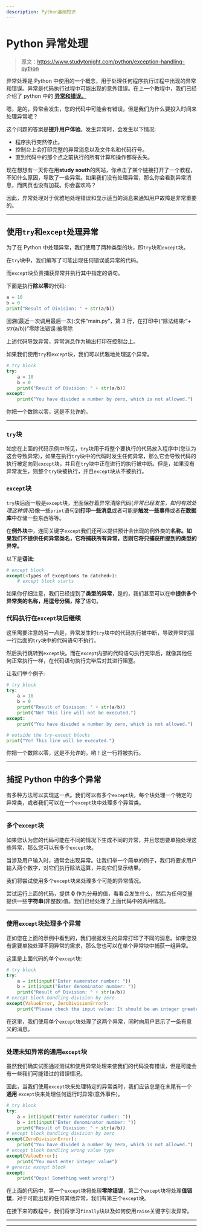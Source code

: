 ```yaml
---
description: Python基础知识
---
```


# Python 异常处理

> 原文：<https://www.studytonight.com/python/exception-handling-python>

异常处理是 Python 中使用的一个概念，用于处理任何程序执行过程中出现的异常和错误。异常是代码执行过程中可能出现的意外错误。在上一个教程中，我们已经介绍了 python 中的 [**异常和错误。**](/python/introduction-to-error-exception-python)

嗯，是的，异常会发生，您的代码中可能会有错误，但是我们为什么要投入时间来处理异常呢？

这个问题的答案是**提升用户体验**。发生异常时，会发生以下情况:

*   程序执行突然停止。
*   控制台上会打印完整的异常消息以及文件名和代码行号。
*   直到代码中的那个点之前执行的所有计算和操作都将丢失。

现在想想有一天你在用**study south**的网站，你点击了某个链接打开了一个教程，不知什么原因，导致了一些异常。如果我们没有处理异常，那么你会看到异常消息，而网页也没有加载。你会喜欢吗？

因此，异常处理对于优雅地处理错误和显示适当的消息来通知用户故障是非常重要的。

* * *

## 使用`try`和`except`处理异常

为了在 Python 中处理异常，我们使用了两种类型的块，即`try`块和`except`块。

在`try`块中，我们编写了可能出现任何错误或异常的代码。

而`except`块负责捕获异常并执行其中指定的语句。

下面是执行**除以零**的代码:

```py
a = 10
b = 0
print("Result of Division: " + str(a/b)) 
```

回溯(最近一次调用最后一次):文件“main.py”，第 3 行，在<module>打印中(“除法结果:“+ str(a/b))”零除法错误:被零除</module>

上述代码导致异常，异常消息作为输出打印在控制台上。

如果我们使用`try`和`except`块，我们可以优雅地处理这个异常。

```py
# try block
try:
    a = 10
    b = 0
    print("Result of Division: " + str(a/b))
except:
    print("You have divided a number by zero, which is not allowed.") 
```

你把一个数除以零，这是不允许的。

* * *

### `try`块

如您在上面的代码示例中所见，`try`块用于将整个要执行的代码放入程序中(您认为这会导致异常)，如果在执行`try`块中的代码时发生任何异常，那么它会导致代码的执行被定向到`except`块，并且在`try`块中正在进行的执行被中断。但是，如果没有异常发生，则整个`try`块被执行，并且`except`块从不被执行。

### `except`块

`try`块后面一般是`except`块，里面保存着异常清除代码(*异常已经发生，如何有效处理这种情况*)像一些`print`语句到**打印一些消息**或者可能是**触发一些事件**或者**在数据库**中存储一些东西等等。

在**例外块**中，连同关键字`except`我们还可以提供预计会出现的例外类的**名称。如果我们不提供任何异常类名，它将捕获所有异常，否则它将只捕获所提到的类型的异常。**

以下是**语法**:

```py
# except block
except(<Types of Exceptions to catched>):
    # except block starts 
```

如果你仔细注意，我们已经提到了**类型的异常**，是的，我们甚至可以在**中提供多个异常类的名称，用逗号分隔，除了**语句。

### 代码执行在`except`块后继续

这里需要注意的另一点是，异常发生时`try`块中的代码执行被中断，导致异常的那一行后面的`try`块中的代码语句不执行。

然后执行跳转到`except`块。而在`except`内部的代码语句执行完毕后，就像其他任何正常执行一样，在代码语句执行完毕后对其进行阻塞。

让我们举个例子:

```py
# try block
try:
    a = 10
    b = 0
    print("Result of Division: " + str(a/b))
    print("No! This line will not be executed.")
except:
    print("You have divided a number by zero, which is not allowed.")

# outside the try-except blocks
print("Yo! This line will be executed.") 
```

你把一个数除以零，这是不允许的。哟！这一行将被执行。

* * *

## 捕捉 Python 中的多个异常

有多种方法可以实现这一点。我们可以有多个`except`块，每个块处理一个特定的异常类，或者我们可以在一个`except`块中处理多个异常类。

* * *

### 多个`except`块

如果您认为您的代码可能在不同的情况下生成不同的异常，并且您想要单独处理这些异常，那么您可以有多个`except`块。

当涉及用户输入时，通常会出现异常。让我们举一个简单的例子，我们将要求用户输入两个数字，对它们执行除法运算，并向它们显示结果。

我们将尝试使用多个`except`块来处理多个可能的异常情况。

尝试运行上面的代码，提供 **0** 作为分母的值，看看会发生什么，然后为任何变量提供一些**字符串**(非整数)值。我们已经处理了上面代码中的两种情况。

* * *

### 使用`except`块处理多个异常

正如您在上面的示例中看到的，我们根据发生的异常打印了不同的消息。如果您没有需要单独处理不同异常的需求，那么您也可以在单个异常块中捕获一组异常。

这里是上面代码的单个`except`块:

```py
# try block
try:
    a = int(input("Enter numerator number: "))
    b = int(input("Enter denominator number: "))
    print("Result of Division: " + str(a/b))
# except block handling division by zero
except(ValueError, ZeroDivisionError):
    print("Please check the input value: It should be an integer greater than 0") 
```

在这里，我们使用单个`except`块处理了这两个异常，同时向用户显示了一条有意义的消息。

* * *

### 处理未知异常的通用`except`块

虽然我们确实试图通过测试和使用异常处理来使我们的代码没有错误，但是可能会有一些我们可能错过的错误情况。

因此，当我们使用`except`块来处理特定的异常类时，我们应该总是在末尾有一个**通用** `except`块来处理任何运行时异常(意外事件)。

```py
# try block
try:
    a = int(input("Enter numerator number: "))
    b = int(input("Enter denominator number: "))
    print("Result of Division: " + str(a/b))
# except block handling division by zero
except(ZeroDivisionError):
    print("You have divided a number by zero, which is not allowed.")
# except block handling wrong value type
except(ValueError):
    print("You must enter integer value")
# generic except block
except:
    print("Oops! Something went wrong!") 
```

在上面的代码中，第一个`except`块将处理**零除错误**，第二个`except`块将处理**值错误**，对于可能出现的任何其他异常，我们有第三个`except`块。

在接下来的教程中，我们将学习`finally`块以及如何使用`raise`关键字引发异常。

* * *

* * *